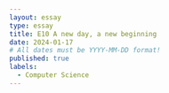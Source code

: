 ```yaml
---
layout: essay
type: essay
title: E10 A new day, a new beginning 
date: 2024-01-17
# All dates must be YYYY-MM-DD format!
published: true
labels:
  - Computer Science
---
```




